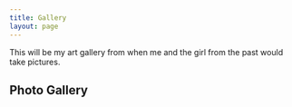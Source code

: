 ```yaml
---
title: Gallery
layout: page
---
```

This will be my art gallery from when me and the girl from the past would take pictures.

## Photo Gallery

